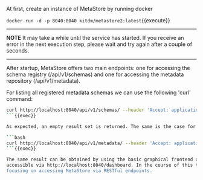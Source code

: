At first, create an instance of MetaStore by running docker 

`docker run -d -p 8040:8040 kitdm/metastore2:latest`{{execute}}

---

**NOTE**
It may take a while until the service has started. If you receive an error in the next execution step, please wait and try again after a couple of seconds.

---

After startup, MetaStore offers two main endpoints: one for accessing the schema registry (/api/v1/schemas) 
and one for accessing the metadata repository (/api/v1/metadata).

For listing all registered metadata schemas we can use the following 'curl' command:
 
```bash
curl http://localhost:8040/api/v1/schemas/ --header 'Accept: application/json' |json_pp
```{{exec}}

As expected, an empty result set is returned. The same is the case for listing all metadata records via

```bash
curl http://localhost:8040/api/v1/metadata/ --header 'Accept: application/json' |json_pp
```{{exec}}

The same result can be obtained by using the basic graphical frontend offered by MetaStore, which is 
accessible via http://localhost:8040/dashboard. In the course of this tutorial we'll continue 
focusing on accessing MetaStore via RESTful endpoints.
